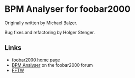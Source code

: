 BPM Analyser for foobar2000
===========================

Originally written by Michael Balzer.

Bug fixes and refactoring by Holger Stenger.

Links
-----

* [foobar2000 home page](http://www.foobar2000.org/)
* [BPM Analyser](http://www.hydrogenaudio.org/forums/index.php?showtopic=77142) on the foobar2000 forum
* [FFTW](http://www.fftw.org/)

